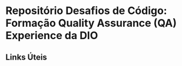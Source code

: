 # Repositório Desafios de Código: Formação Quality Assurance (QA) Experience da DIO

## Links Úteis

[]()